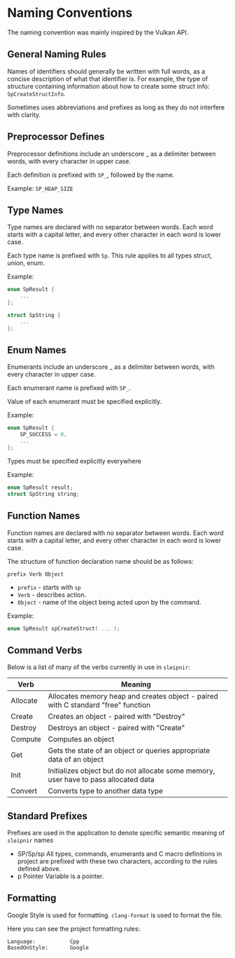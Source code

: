 # Naming Conventions

The naming convention was mainly inspired by the Vulkan API.

## General Naming Rules

Names of identifiers should generally be written with full words, as a concise description of what that identifier is.
For example, the type of structure containing information about how to create some struct info: `SpCreateStructInfo`.

Sometimes uses abbreviations and prefixes as long as they do not interfere with clarity.

## Preprocessor Defines

Preprocessor definitions include an underscore _ as a delimiter between words, with every character in upper case.

Each definition is prefixed with `SP_`, followed by the name.

Example: `SP_HEAP_SIZE`

## Type Names

Type names are declared with no separator between words. Each word starts with a capital letter,
and every other character in each word is lower case.

Each type name is prefixed with `Sp`. This rule applies to all types struct, union, enum.

Example:
```c
enum SpResult {
    ...
};

struct SpString {
    ...
};
```

## Enum Names

Enumerants include an underscore _ as a delimiter between words, with every character in upper case.

Each enumerant name is prefixed with `SP_`.

Value of each enumerant must be specified explicitly.

Example:

```c
enum SpResult {
    SP_SUCCESS = 0,
    ...
};
```

Types must be specified explicitly everywhere

Example:

```c
enum SpResult result;
struct SpString string;
```

## Function Names

Function names are declared with no separator between words. Each word starts with a capital letter, and every other
character in each word is lower case.

The structure of function declaration name should be as follows:

`prefix Verb Object`

* `prefix` - starts with `sp`
* `Verb` - describes action.
* `Object` - name of the object being acted upon by the command.

Example:

```c
enum SpResult spCreateStruct( ... );
```

## Command Verbs

Below is a list of many of the verbs currently in use in `sleipnir`:

| Verb     | Meaning                                                                              |
|----------|--------------------------------------------------------------------------------------|
| Allocate | Allocates memory heap and creates object - paired with C standard "free" function    |
| Create   | Creates an object - paired with "Destroy"                                            |
| Destroy  | Destroys an object - paired with "Create"                                            |
| Compute  | Computes an object                                                                   |
| Get      | Gets the state of an object or queries appropriate data of an object                 |
| Init     | Initializes object but do not allocate some memory, user have to pass allocated data |
| Convert  | Converts type to another data type                                                   |


## Standard Prefixes

Prefixes are used in the application to denote specific semantic meaning of `sleipnir` names

* SP/Sp/sp
  All types, commands, enumerants and C macro definitions in project are prefixed with these two characters,
  according to the rules defined above.
* p
  Pointer
  Variable is a pointer.

## Formatting


Google Style is used for formatting. `clang-format` is used to format the file.

Here you can see the project formatting rules:

```
Language:           Cpp
BasedOnStyle:       Google
```